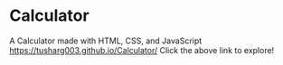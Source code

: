 # Calculator
A Calculator made with HTML, CSS, and JavaScript
https://tusharg003.github.io/Calculator/
Click the above link to explore!
